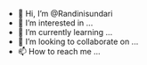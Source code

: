 - 👋 Hi, I’m @Randinisundari
- 👀 I’m interested in ...
- 🌱 I’m currently learning ...
- 💞️ I’m looking to collaborate on ...
- 📫 How to reach me ...

<!---
Randinisundari/Randinisundari is a ✨ special ✨ repository because its `README.md` (this file) appears on your GitHub profile.
You can click the Preview link to take a look at your changes.
--->

